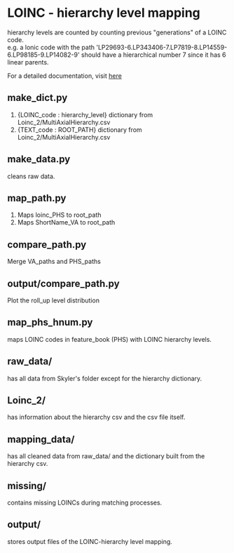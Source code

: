 # LOINC - hierarchy level mapping
hierarchy levels are counted by counting previous "generations" of a LOINC code.\
e.g. a lonic code with the path 'LP29693-6.LP343406-7.LP7819-8.LP14559-6.LP98185-9.LP14082-9' 
should have a hierarchical number 7 since it has 6 linear parents.

For a detailed documentation, visit [here](https://docs.google.com/document/d/1fMmjrmlKOHVhPnxR3My1TnL4azSzdA_7BSg7912uz2c/edit?usp=sharing)

## make_dict.py
1. {LOINC_code : hierarchy_level} dictionary from Loinc_2/MultiAxialHierarchy.csv
2. {TEXT_code : ROOT_PATH} dictionary from Loinc_2/MultiAxialHierarchy.csv

## make_data.py
cleans raw data.

## map_path.py
1. Maps loinc_PHS to root_path
2. Maps ShortName_VA to root_path

## compare_path.py
Merge VA_paths and PHS_paths

## output/compare_path.py
Plot the roll_up level distribution

## map_phs_hnum.py
maps LOINC codes in feature_book (PHS) with LOINC hierarchy levels.

## raw_data/ 
has all data from Skyler's folder except for the hierarchy dictionary.

## Loinc_2/
has information about the hierarchy csv and the csv file itself.

## mapping_data/
has all cleaned data from raw_data/ and the dictionary built from the hierarchy csv.

## missing/
contains missing LOINCs during matching processes.

## output/
stores output files of the LOINC-hierarchy level mapping.

